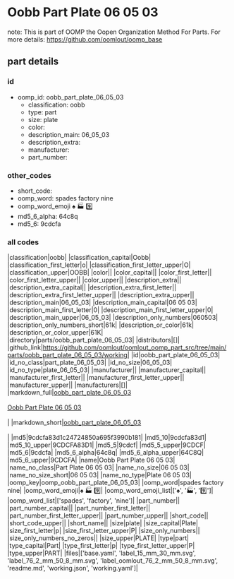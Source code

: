 # Oobb Part Plate 06 05 03  

note: This is part of OOMP the Oopen Organization Method For Parts. For more details: https://github.com/oomlout/oomp_base

##  part details





### id
* oomp_id: oobb_part_plate_06_05_03
  * classification: oobb
  * type: part
  * size: plate
  * color: 
  * description_main: 06_05_03
  * description_extra: 
  * manufacturer: 
  * part_number: 

### other_codes
* short_code: 
* oomp_word: spades factory nine
* oomp_word_emoji :spades: :factory: :nine:
* md5_6_alpha: 64c8q
* md5_6: 9cdcfa

### all codes 
|classification|oobb|
|classification_capital|Oobb|
|classification_first_letter|o|
|classification_first_letter_upper|O|
|classification_upper|OOBB|
|color||
|color_capital||
|color_first_letter||
|color_first_letter_upper||
|color_upper||
|description_extra||
|description_extra_capital||
|description_extra_first_letter||
|description_extra_first_letter_upper||
|description_extra_upper||
|description_main|06_05_03|
|description_main_capital|06 05 03|
|description_main_first_letter|0|
|description_main_first_letter_upper|0|
|description_main_upper|06_05_03|
|description_only_numbers|060503|
|description_only_numbers_short|61k|
|description_or_color|61k|
|description_or_color_upper|61K|
|directory|parts/oobb_part_plate_06_05_03|
|distributors|[]|
|github_link|https://github.com/oomlout/oomlout_oomp_part_src/tree/main/parts/oobb_part_plate_06_05_03/working|
|id|oobb_part_plate_06_05_03|
|id_no_class|part_plate_06_05_03|
|id_no_size|06_05_03|
|id_no_type|plate_06_05_03|
|manufacturer||
|manufacturer_capital||
|manufacturer_first_letter||
|manufacturer_first_letter_upper||
|manufacturer_upper||
|manufacturers|[]|
|markdown_full|[oobb_part_plate_06_05_03](https://github.com/oomlout/oomlout_oomp_part_src/tree/main/parts/oobb_part_plate_06_05_03/working)<br>[](https://github.com/oomlout/oomlout_oomp_part_src/tree/main/parts/oobb_part_plate_06_05_03/working)<br>[Oobb Part Plate 06 05 03](https://github.com/oomlout/oomlout_oomp_part_src/tree/main/parts/oobb_part_plate_06_05_03/working)<br><br>|
|markdown_short|[oobb_part_plate_06_05_03](https://github.com/oomlout/oomlout_oomp_part_src/tree/main/parts/oobb_part_plate_06_05_03/working)<br><br>|
|md5|9cdcfa83d1c24724850a695f3990b181|
|md5_10|9cdcfa83d1|
|md5_10_upper|9CDCFA83D1|
|md5_5|9cdcf|
|md5_5_upper|9CDCF|
|md5_6|9cdcfa|
|md5_6_alpha|64c8q|
|md5_6_alpha_upper|64C8Q|
|md5_6_upper|9CDCFA|
|name|Oobb Part Plate 06 05 03|
|name_no_class|Part Plate 06 05 03|
|name_no_size|06 05 03|
|name_no_size_short|06 05 03|
|name_no_type|Plate 06 05 03|
|oomp_key|oomp_oobb_part_plate_06_05_03|
|oomp_word|spades factory nine|
|oomp_word_emoji|:spades: :factory: :nine:|
|oomp_word_emoji_list|[':spades:', ':factory:', ':nine:']|
|oomp_word_list|['spades', 'factory', 'nine']|
|part_number||
|part_number_capital||
|part_number_first_letter||
|part_number_first_letter_upper||
|part_number_upper||
|short_code||
|short_code_upper||
|short_name||
|size|plate|
|size_capital|Plate|
|size_first_letter|p|
|size_first_letter_upper|P|
|size_only_numbers||
|size_only_numbers_no_zeros||
|size_upper|PLATE|
|type|part|
|type_capital|Part|
|type_first_letter|p|
|type_first_letter_upper|P|
|type_upper|PART|
|files|['base.yaml', 'label_15_mm_30_mm.svg', 'label_76_2_mm_50_8_mm.svg', 'label_oomlout_76_2_mm_50_8_mm.svg', 'readme.md', 'working.json', 'working.yaml']|
